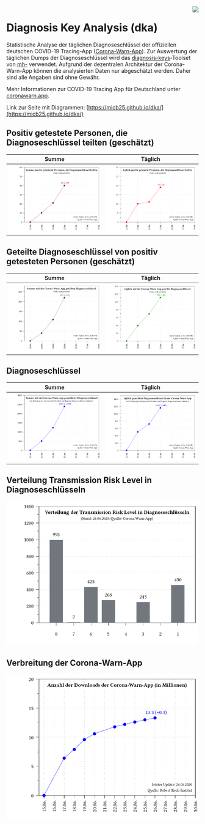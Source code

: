 <img align="right" src="images/CWA_title.png">

# Diagnosis Key Analysis (dka)

Statistische Analyse der täglichen Diagnoseschlüssel der offiziellen deutschen COVID-19 Tracing-App ([Corona-Warn-App](https://github.com/corona-warn-app)). Zur Auswertung der täglichen Dumps der Diagnoseschlüssel wird das [diagnosis-keys](https://github.com/mh-/diagnosis-keys)-Toolset von [mh-](https://github.com/mh-/) verwendet. Aufgrund der dezentralen Architektur der Corona-Warn-App können die analysierten Daten nur abgeschätzt werden. Daher sind alle Angaben sind ohne Gewähr.

Mehr Informationen zur COVID-19 Tracing App für Deutschland unter [coronawarn.app](https://www.coronawarn.app).

Link zur Seite mit Diagrammen: [https://micb25.github.io/dka/](https://micb25.github.io/dka/)


## Positiv getestete Personen, die Diagnoseschlüssel teilten (geschätzt)
Summe                             |  Täglich
:--------------------------------:|:----------------------------------:
![](plot_sum_users.png)           |  ![](plot_num_users.png)

## Geteilte Diagnoseschlüssel von positiv getesteten Personen (geschätzt)
Summe                             |  Täglich
:--------------------------------:|:----------------------------------:
 ![](plot_sum_keys_submitted.png) |  ![](plot_num_keys_submitted.png)

## Diagnoseschlüssel
Summe                             |  Täglich
:--------------------------------:|:----------------------------------:
 ![](plot_keys_sum.png)           |  ![](plot_keys.png)
 
## Verteilung Transmission Risk Level in Diagnoseschlüsseln
![](plot_TRL_histogram.png)

## Verbreitung der Corona-Warn-App
![](plot_cwa_downloads.png)
